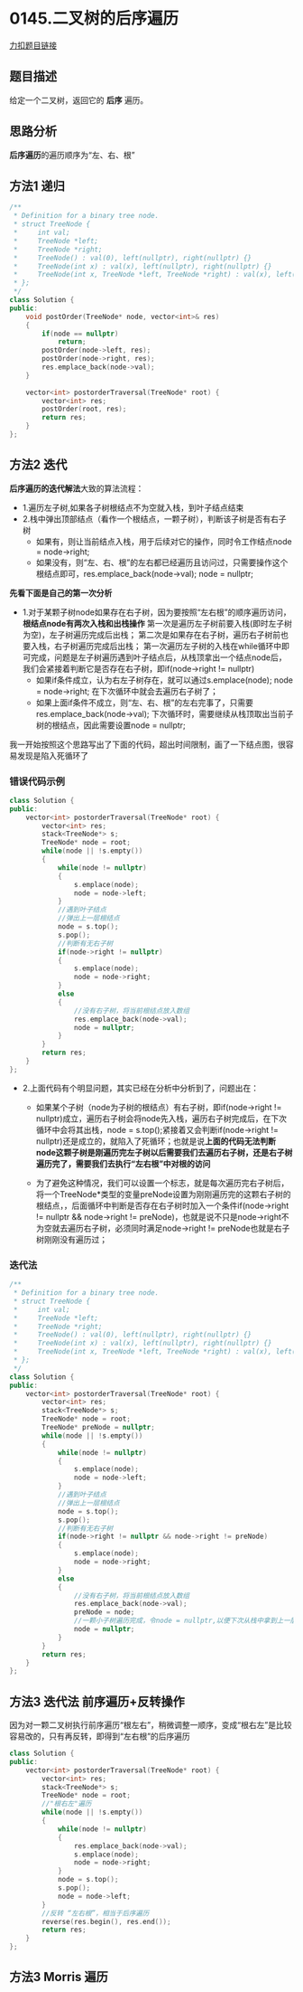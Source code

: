 # 0145.二叉树的后序遍历  

[力扣题目链接](https://leetcode-cn.com/problems/binary-tree-postorder-traversal/)    


## 题目描述   

给定一个二叉树，返回它的 **后序** 遍历。  

 




## 思路分析  

**后序遍历**的遍历顺序为“左、右、根”   



## 方法1 递归  

```cpp
/**
 * Definition for a binary tree node.
 * struct TreeNode {
 *     int val;
 *     TreeNode *left;
 *     TreeNode *right;
 *     TreeNode() : val(0), left(nullptr), right(nullptr) {}
 *     TreeNode(int x) : val(x), left(nullptr), right(nullptr) {}
 *     TreeNode(int x, TreeNode *left, TreeNode *right) : val(x), left(left), right(right) {}
 * };
 */
class Solution {
public:
    void postOrder(TreeNode* node, vector<int>& res)
    {
        if(node == nullptr)
            return;
        postOrder(node->left, res);
        postOrder(node->right, res);
        res.emplace_back(node->val);
    }
    
    vector<int> postorderTraversal(TreeNode* root) {
        vector<int> res;
        postOrder(root, res);
        return res;
    }
};
```  

## 方法2 迭代  

**后序遍历的迭代解法**大致的算法流程：  
* 1.遍历左子树,如果各子树根结点不为空就入栈，到叶子结点结束    
* 2.栈中弹出顶部结点（看作一个根结点，一颗子树），判断该子树是否有右子树
    * 如果有，则让当前结点入栈，用于后续对它的操作，同时令工作结点node = node->right;
    * 如果没有，则“左、右、根”的左右都已经遍历且访问过，只需要操作这个根结点即可，res.emplace_back(node->val); node = nullptr;


**先看下面是自己的第一次分析**  
* 1.对于某颗子树node如果存在右子树，因为要按照“左右根”的顺序遍历访问，**根结点node有两次入栈和出栈操作**  第一次是遍历左子树前要入栈(即时左子树为空)，左子树遍历完成后出栈；  第二次是如果存在右子树，遍历右子树前也要入栈，右子树遍历完成后出栈； 第一次遍历左子树的入栈在while循环中即可完成，问题是左子树遍历遇到叶子结点后，从栈顶拿出一个结点node后，我们会紧接着判断它是否存在右子树，即if(node->right != nullptr)   
    * 如果if条件成立，认为右左子树存在，就可以通过s.emplace(node); node = node->right; 在下次循环中就会去遍历右子树了；  
    * 如果上面if条件不成立，则“左、右、根”的左右完事了，只需要 res.emplace_back(node->val); 下次循环时，需要继续从栈顶取出当前子树的根结点，因此需要设置node = nullptr;  

我一开始按照这个思路写出了下面的代码，超出时间限制，画了一下结点图，很容易发现是陷入死循环了  

### 错误代码示例   

```cpp
class Solution {
public:  
    vector<int> postorderTraversal(TreeNode* root) {
        vector<int> res;
        stack<TreeNode*> s;
        TreeNode* node = root;
        while(node || !s.empty())
        {
            while(node != nullptr)
            {
                s.emplace(node);
                node = node->left;
            }            
            //遇到叶子结点
            //弹出上一层根结点  
            node = s.top();
            s.pop();          
            //判断有无右子树
            if(node->right != nullptr)
            {
                s.emplace(node);
                node = node->right;           
            }
            else
            {
                //没有右子树，将当前根结点放入数组
                res.emplace_back(node->val);
                node = nullptr;
            }      
        }
        return res;
    }
};
```

* 2.上面代码有个明显问题，其实已经在分析中分析到了，问题出在：  

    * 如果某个子树（node为子树的根结点）有右子树，即if(node->right != nullptr)成立，遍历右子树会将node先入栈，遍历右子树完成后，在下次循环中会将其出栈，node = s.top();紧接着又会判断if(node->right != nullptr)还是成立的，就陷入了死循环；也就是说**上面的代码无法判断node这颗子树是刚遍历完左子树以后需要我们去遍历右子树，还是右子树遍历完了，需要我们去执行“左右根”中对根的访问**  

    * 为了避免这种情况，我们可以设置一个标志，就是每次遍历完右子树后，将一个TreeNode*类型的变量preNode设置为刚刚遍历完的这颗右子树的根结点，，后面循环中判断是否存在右子树时加入一个条件if(node->right != nullptr && node->right != preNode)，也就是说不只是node->right不为空就去遍历右子树，必须同时满足node->right != preNode也就是右子树刚刚没有遍历过；

### 迭代法

```cpp
/**
 * Definition for a binary tree node.
 * struct TreeNode {
 *     int val;
 *     TreeNode *left;
 *     TreeNode *right;
 *     TreeNode() : val(0), left(nullptr), right(nullptr) {}
 *     TreeNode(int x) : val(x), left(nullptr), right(nullptr) {}
 *     TreeNode(int x, TreeNode *left, TreeNode *right) : val(x), left(left), right(right) {}
 * };
 */
class Solution {
public:  
    vector<int> postorderTraversal(TreeNode* root) {
        vector<int> res;
        stack<TreeNode*> s;
        TreeNode* node = root;
        TreeNode* preNode = nullptr;
        while(node || !s.empty())
        {
            while(node != nullptr)
            {
                s.emplace(node);
                node = node->left;
            }            
            //遇到叶子结点
            //弹出上一层根结点  
            node = s.top();
            s.pop();          
            //判断有无右子树
            if(node->right != nullptr && node->right != preNode)
            {
                s.emplace(node);
                node = node->right;           
            }
            else
            {
                //没有右子树，将当前根结点放入数组
                res.emplace_back(node->val);
                preNode = node;
                //一颗小子树遍历完成，令node = nullptr,以便下次从栈中拿到上一层的根结点
                node = nullptr;
            }      
        }
        return res;
    }
};
```



## 方法3 迭代法 前序遍历+反转操作  

因为对一颗二叉树执行前序遍历“根左右”，稍微调整一顺序，变成“根右左”是比较容易改的，只有再反转，即得到“左右根”的后序遍历  

```cpp
class Solution {
public:  
    vector<int> postorderTraversal(TreeNode* root) {
        vector<int> res;
        stack<TreeNode*> s;
        TreeNode* node = root;
        //"根右左"遍历
        while(node || !s.empty())
        {
            while(node != nullptr)
            {
                res.emplace_back(node->val);
                s.emplace(node);
                node = node->right;
            }
            node = s.top();
            s.pop();
            node = node->left;
        }
        //反转 “左右根”，相当于后序遍历   
        reverse(res.begin(), res.end());
        return res;
    }
};
```


## 方法3 Morris 遍历  




